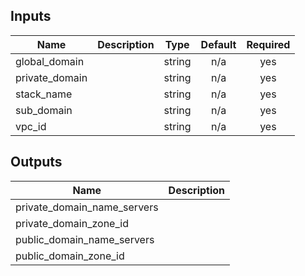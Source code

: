 ## Inputs

| Name | Description | Type | Default | Required |
|------|-------------|:----:|:-----:|:-----:|
| global\_domain |  | string | n/a | yes |
| private\_domain |  | string | n/a | yes |
| stack\_name |  | string | n/a | yes |
| sub\_domain |  | string | n/a | yes |
| vpc\_id |  | string | n/a | yes |

## Outputs

| Name | Description |
|------|-------------|
| private\_domain\_name\_servers |  |
| private\_domain\_zone\_id |  |
| public\_domain\_name\_servers |  |
| public\_domain\_zone\_id |  |

